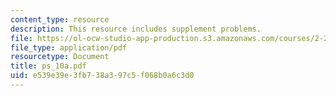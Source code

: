 ```yaml
---
content_type: resource
description: This resource includes supplement problems.
file: https://ol-ocw-studio-app-production.s3.amazonaws.com/courses/2-20-marine-hydrodynamics-13-021-spring-2005/e539e39e3fb738a397c5f068b0a6c3d0_ps_10a.pdf
file_type: application/pdf
resourcetype: Document
title: ps_10a.pdf
uid: e539e39e-3fb7-38a3-97c5-f068b0a6c3d0
---
```

